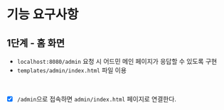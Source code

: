 # 기능 요구사항

## 1단계 - 홈 화면

- `localhost:8080/admin` 요청 시 어드민 메인 페이지가 응답할 수 있도록 구현
- `templates/admin/index.html` 파일 이용

<br>

- [x] `/admin`으로 접속하면 `admin/index.html` 페이지로 연결한다.
